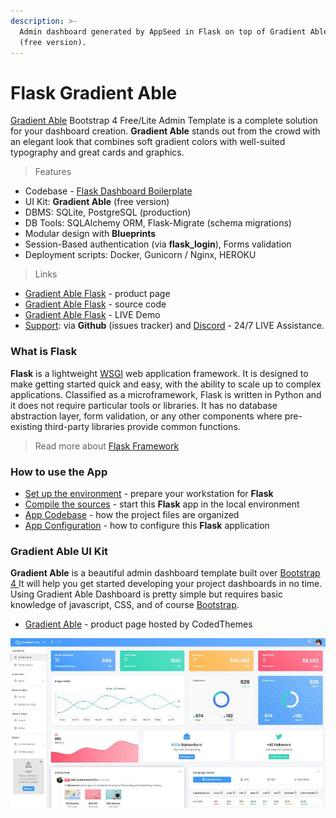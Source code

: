 ```yaml
---
description: >-
  Admin dashboard generated by AppSeed in Flask on top of Gradient Able Design
  (free version).
---
```


# Flask Gradient Able

[Gradient Able](https://appseed.us/admin-dashboards/flask-gradient-able) Bootstrap 4 Free/Lite Admin Template is a complete solution for your dashboard creation. **Gradient Able** stands out from the crowd with an elegant look that combines soft gradient colors with well-suited typography and great cards and graphics. 

> Features

* Codebase - [Flask Dashboard Boilerplate](../../boilerplate-code/flask-dashboard.md)
* UI Kit: **Gradient Able** \(free version\) 
* DBMS: SQLite, PostgreSQL \(production\)
* DB Tools: SQLAlchemy ORM, Flask-Migrate \(schema migrations\)
* Modular design with **Blueprints**
* Session-Based authentication \(via **flask\_login**\), Forms validation
* Deployment scripts: Docker, Gunicorn / Nginx, HEROKU 

> Links

* [Gradient Able Flask](https://appseed.us/admin-dashboards/flask-gradient-able) - product page
* [Gradient Able Flask](https://github.com/app-generator/flask-gradient-able) - source code
* [Gradient Able Flask](https://flask-gradient-able.appseed-srv1.com/) - LIVE Demo
* [Support](https://appseed.us/support):  via **Github** \(issues tracker\) and [Discord](https://discord.gg/fZC6hup) - 24/7 LIVE Assistance. 



### What is Flask

**Flask** is a lightweight [WSGI](../../content/what-is/wsgi.md) web application framework. It is designed to make getting started quick and easy, with the ability to scale up to complex applications. Classified as a microframework, Flask is written in Python and it does not require particular tools or libraries. It has no database abstraction layer, form validation, or any other components where pre-existing third-party libraries provide common functions.

> Read more about [Flask Framework](../../content/what-is/flask.md)



### How to use the App

* [Set up the environment](../../boilerplate-code/flask-dashboard.md#environment) - prepare your workstation for **Flask**
* [Compile the sources](../../boilerplate-code/flask-dashboard.md#build-the-app-1) - start this **Flask** app in the local environment
* [App Codebase](../../boilerplate-code/flask-dashboard.md#app-codebase) - how the project files are organized
* [App Configuration](../../boilerplate-code/flask-dashboard.md#app-configuration) - how to configure this **Flask** application



### Gradient Able UI Kit

**Gradient Able** is a beautiful admin dashboard template built over [Bootstrap 4 ](http://getbootstrap.com/)It will help you get started developing your project dashboards in no time. Using Gradient Able Dashboard is pretty simple but requires basic knowledge of javascript, CSS, and of course [Bootstrap](http://getbootstrap.com/).

* [Gradient Able](https://bit.ly/3b0H1ks) - product page hosted by CodedThemes

![Gradient Able - Dashboard Page. ](../../.gitbook/assets/docs-gradient-able-screen.jpg)

